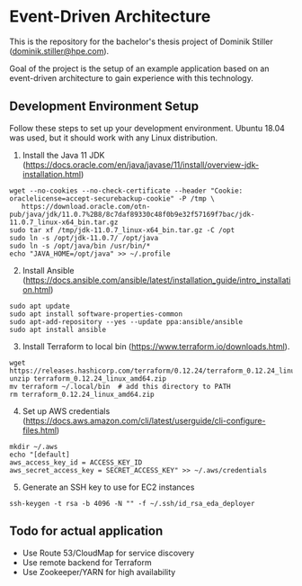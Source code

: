 # Event-Driven Architecture

This is the repository for the bachelor's thesis project of Dominik Stiller (dominik.stiller@hpe.com).

Goal of the project is the setup of an example application based on an event-driven architecture to gain experience with this technology.


## Development Environment Setup

Follow these steps to set up your development environment. Ubuntu 18.04 was used, but it should work with any Linux distribution.

1. Install the Java 11 JDK (https://docs.oracle.com/en/java/javase/11/install/overview-jdk-installation.html)
```
wget --no-cookies --no-check-certificate --header "Cookie: oraclelicense=accept-securebackup-cookie" -P /tmp \
   https://download.oracle.com/otn-pub/java/jdk/11.0.7%2B8/8c7daf89330c48f0b9e32f57169f7bac/jdk-11.0.7_linux-x64_bin.tar.gz
sudo tar xf /tmp/jdk-11.0.7_linux-x64_bin.tar.gz -C /opt
sudo ln -s /opt/jdk-11.0.7/ /opt/java
sudo ln -s /opt/java/bin /usr/bin/*
echo "JAVA_HOME=/opt/java" >> ~/.profile
```

2. Install Ansible (https://docs.ansible.com/ansible/latest/installation_guide/intro_installation.html)
```
sudo apt update
sudo apt install software-properties-common
sudo apt-add-repository --yes --update ppa:ansible/ansible
sudo apt install ansible
```

3. Install Terraform to local bin (https://www.terraform.io/downloads.html). 
```
wget https://releases.hashicorp.com/terraform/0.12.24/terraform_0.12.24_linux_amd64.zip\
unzip terraform_0.12.24_linux_amd64.zip
mv terraform ~/.local/bin  # add this directory to PATH
rm terraform_0.12.24_linux_amd64.zip
```

4. Set up AWS credentials (https://docs.aws.amazon.com/cli/latest/userguide/cli-configure-files.html)
```
mkdir ~/.aws
echo "[default]
aws_access_key_id = ACCESS_KEY_ID
aws_secret_access_key = SECRET_ACCESS_KEY" >> ~/.aws/credentials
```

5. Generate an SSH key to use for EC2 instances
```
ssh-keygen -t rsa -b 4096 -N "" -f ~/.ssh/id_rsa_eda_deployer
```

## Todo for actual application
* Use Route 53/CloudMap for service discovery
* Use remote backend for Terraform
* Use Zookeeper/YARN for high availability
